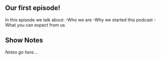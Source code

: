 ## Our first episode!

In this episode we talk about:
-Who we are
-Why we started this podcast
-What you can expect from us

## Show Notes

_Notes go here..._